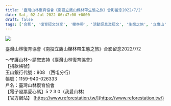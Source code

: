 ```yaml
---
title: '臺灣山林復育協會《南投立鷹山櫟林帶生態之旅》合影留念2022/7/2'
date: Sat, 02 Jul 2022 06:47:00 +0000
draft: false
tags: ['合影', '復育短文分享', '櫟林帶', '活動訊息及短文', '生態之旅', '立鷹山']
---
```


![](https://www.reforestation.tw/wp-content/uploads/2022/08/南投立鷹山櫟林帶生態之旅合影留念220702.jpg)

臺灣山林復育協會《南投立鷹山櫟林帶生態之旅》合影留念2022/7/2

～守護山林～請您支持《臺灣山林復育協會》  
【捐款帳號】  
玉山銀行代號：808 （西屯分行）  
帳號：1159-940-026333  
戶名：臺灣山林復育協會  
【電子發票愛心碼】5 2 3 0（我愛山林）  
【官方網站】 [https://www.reforestation.tw/](https://www.reforestation.tw/)